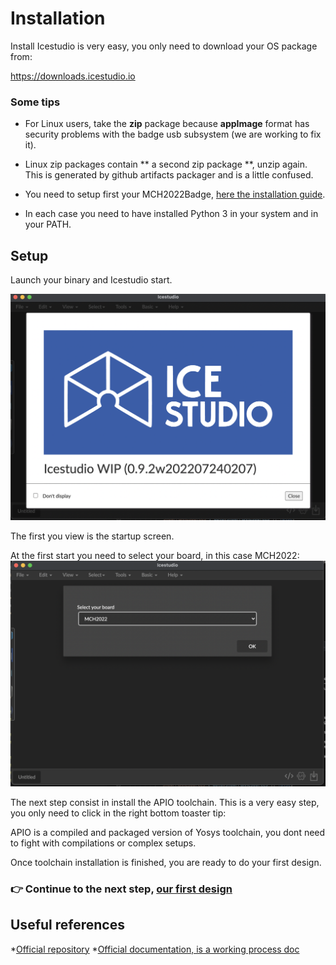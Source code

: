 # Installation

Install Icestudio is very easy, you only need to download your OS package from:

https://downloads.icestudio.io

### Some tips

* For Linux users, take the **zip** package because **appImage** format has security problems with the badge usb subsystem (we are working to fix it).

* Linux zip packages contain ** a second zip package **, unzip again. This is generated by github artifacts packager and is a little confused.

* You need to setup first  your MCH2022Badge, [here the installation guide](https://badge.team/docs/badges/mch2022/getting-started/).

* In each case you need to have installed Python 3 in your system and in your PATH.

## Setup

Launch your binary and Icestudio start.

![](/starter-guide/assets/01/01.png)

The first you view is the startup screen.

At the first start you need to select your board, in this case MCH2022:
![](assets/01/02.png)


The next step consist in install the APIO toolchain. This is a very easy step, you only need to click in the right bottom toaster tip:
[](assets/01/03.png)

[](/assets/01/04.png)
APIO is a compiled and packaged version of Yosys toolchain, you dont need to fight with compilations or complex setups.

[](assets/01/05.png)

Once toolchain installation is finished, you are ready to do your first design.
[](assets/01/06.png)


### :point_right: Continue to the next step, [our first design](01_hello_world.md)

## Useful references

*[Official repository](https://github.com/FPGAwars/icestudio)
*[Official documentation, is a working process doc](https://github.com/FPGAwars/icestudio/wiki/Installation)